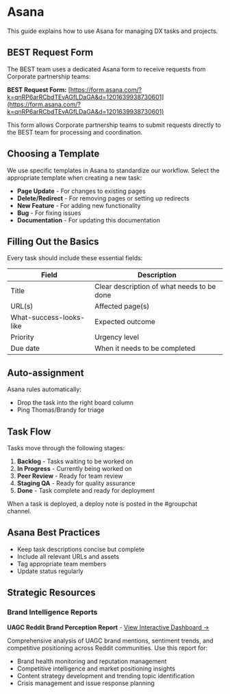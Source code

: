 # Asana

This guide explains how to use Asana for managing DX tasks and projects.

## BEST Request Form

The BEST team uses a dedicated Asana form to receive requests from Corporate partnership teams:

**BEST Request Form:** [https://form.asana.com/?k=qnRP6arRCbdTEvAGfLDaGA&d=1201639938730601](https://form.asana.com/?k=qnRP6arRCbdTEvAGfLDaGA&d=1201639938730601)

This form allows Corporate partnership teams to submit requests directly to the BEST team for processing and coordination.

## Choosing a Template

We use specific templates in Asana to standardize our workflow. Select the appropriate template when creating a new task:

- **Page Update** - For changes to existing pages
- **Delete/Redirect** - For removing pages or setting up redirects
- **New Feature** - For adding new functionality
- **Bug** - For fixing issues
- **Documentation** - For updating this documentation

## Filling Out the Basics

Every task should include these essential fields:

| Field | Description |
|-------|-------------|
| Title | Clear description of what needs to be done |
| URL(s) | Affected page(s) |
| What-success-looks-like | Expected outcome |
| Priority | Urgency level |
| Due date | When it needs to be completed |

## Auto-assignment

Asana rules automatically:
- Drop the task into the right board column
- Ping Thomas/Brandy for triage

## Task Flow

Tasks move through the following stages:

1. **Backlog** - Tasks waiting to be worked on
2. **In Progress** - Currently being worked on
3. **Peer Review** - Ready for team review
4. **Staging QA** - Ready for quality assurance
5. **Done** - Task complete and ready for deployment

When a task is deployed, a deploy note is posted in the #groupchat channel.

## Asana Best Practices

- Keep task descriptions concise but complete
- Include all relevant URLs and assets
- Tag appropriate team members
- Update status regularly

## Strategic Resources

### Brand Intelligence Reports

**UAGC Reddit Brand Perception Report** - [View Interactive Dashboard →](https://omac049.github.io/UAGC-Strategic-Intelligence/reddit/UAGC-Reddit-Brand-Perception-Report.html)

Comprehensive analysis of UAGC brand mentions, sentiment trends, and competitive positioning across Reddit communities. Use this report for:
- Brand health monitoring and reputation management
- Competitive intelligence and market positioning insights
- Content strategy development and trending topic identification
- Crisis management and issue response planning 